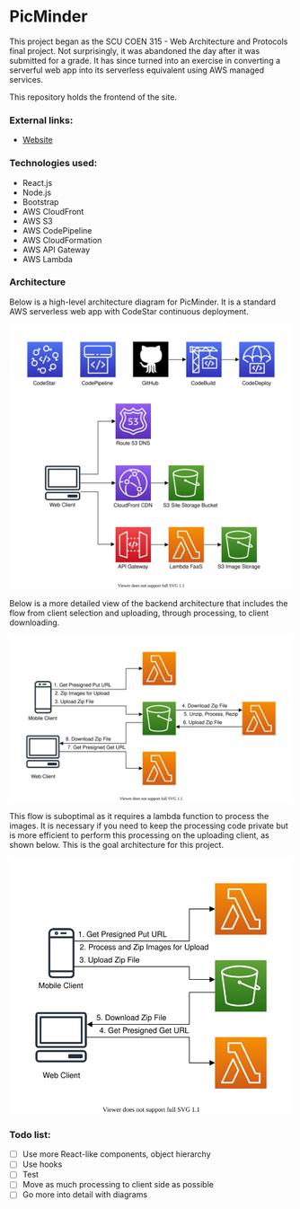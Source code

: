 # PicMinder

This project began as the SCU COEN 315 - Web Architecture and Protocols final project. Not surprisingly, it was abandoned the day after it was submitted for a grade. It has since turned into an exercise in converting a serverful web app into its serverless equivalent using AWS managed services.

This repository holds the frontend of the site.

### External links:
- [Website](https://picminder.aleonard.dev)

### Technologies used:
- React.js
- Node.js
- Bootstrap
- AWS CloudFront
- AWS S3
- AWS CodePipeline
- AWS CloudFormation
- AWS API Gateway
- AWS Lambda

### Architecture
Below is a high-level architecture diagram for PicMinder. It is a standard AWS serverless web app with CodeStar continuous deployment.

![High-Level Architecture](images/High_Level_Architecture.svg)

Below is a more detailed view of the backend architecture that includes the flow from client selection and uploading, through processing, to client downloading.

![Backend Architecture 1](images/Backend_Diagram_1.svg)

This flow is suboptimal as it requires a lambda function to process the images. It is necessary if you need to keep the processing code private but is more efficient to perform this processing on the uploading client, as shown below. This is the goal architecture for this project.

![Backend Architecture 1](images/Backend_Diagram_2.svg)

### Todo list:
- [ ] Use more React-like components, object hierarchy
- [ ] Use hooks
- [ ] Test
- [ ] Move as much processing to client side as possible
- [ ] Go more into detail with diagrams
